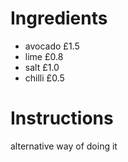 # Ingredients
- avocado £1.5
- lime £0.8
- salt £1.0
- chilli £0.5
# Instructions
alternative way of doing it

